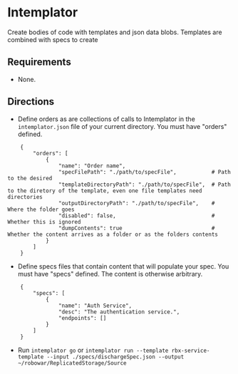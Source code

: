 # Intemplator

Create bodies of code with templates and json data blobs. Templates are combined with specs to create 

## Requirements

- None.

## Directions

- Define orders as are collections of calls to Intemplator in the `intemplator.json` file of your current directory. You must have "orders" defined.

```
    {
        "orders": [
            {
                "name": "Order name",
                "specFilePath": "./path/to/specFile",           # Path to the desired
                "templateDirectoryPath": "./path/to/specFile",  # Path to the diretory of the template, even one file templates need directories
                "outputDirectoryPath": "./path/to/specFile",    # Where the folder goes
                "disabled": false,                              # Whether this is ignored
                "dumpContents": true                            # Whether the content arrives as a folder or as the folders contents
            }
        ]
    }
```

- Define specs files that contain content that will populate your spec. You must have "specs" defined. The content is otherwise arbitrary.

```
    {
        "specs": [
            {
                "name": "Auth Service",
                "desc": "The authentication service.",
                "endpoints": []
            }
        ]
    }
```

- Run `intemplator go` or `intemplator run --template rbx-service-template --input ./specs/dischargeSpec.json --output ~/robowar/ReplicatedStorage/Source`
